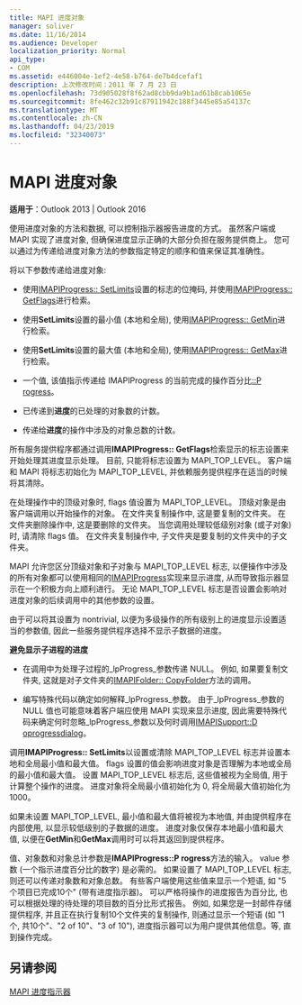 ```yaml
---
title: MAPI 进度对象
manager: soliver
ms.date: 11/16/2014
ms.audience: Developer
localization_priority: Normal
api_type:
- COM
ms.assetid: e446004e-1ef2-4e58-b764-de7b4dcefaf1
description: 上次修改时间：2011 年 7 月 23 日
ms.openlocfilehash: 73d905028f8f62ad8cbb9da9b1ad61b8cab1065e
ms.sourcegitcommit: 8fe462c32b91c87911942c188f3445e85a54137c
ms.translationtype: MT
ms.contentlocale: zh-CN
ms.lasthandoff: 04/23/2019
ms.locfileid: "32340073"
---
```

# <a name="mapi-progress-objects"></a>MAPI 进度对象

  
  
**适用于**：Outlook 2013 | Outlook 2016 
  
使用进度对象的方法和数据, 可以控制指示器报告进度的方式。 虽然客户端或 MAPI 实现了进度对象, 但确保进度显示正确的大部分负担在服务提供商上。 您可以通过为传递给进度对象方法的参数指定特定的顺序和值来保证其准确性。
  
将以下参数传递给进度对象:
  
- 使用[IMAPIProgress:: SetLimits](imapiprogress-setlimits.md)设置的标志的位掩码, 并使用[IMAPIProgress:: GetFlags](imapiprogress-getflags.md)进行检索。
    
- 使用**SetLimits**设置的最小值 (本地和全局), 使用[IMAPIProgress:: GetMin](imapiprogress-getmin.md)进行检索。
    
- 使用**SetLimits**设置的最大值 (本地和全局), 使用[IMAPIProgress:: GetMax](imapiprogress-getmax.md)进行检索。
    
- 一个值, 该值指示传递给 IMAPIProgress 的当前完成的操作百分比[::P rogress](imapiprogress-progress.md)。
    
- 已传递到**进度**的已处理的对象数的计数。
    
- 传递给**进度**的操作中涉及的对象总数的计数。
    
所有服务提供程序都通过调用**IMAPIProgress:: GetFlags**检索显示的标志设置来开始处理其进度显示处理。 目前, 只能将标志设置为 MAPI_TOP_LEVEL。 客户端和 MAPI 将标志初始化为 MAPI_TOP_LEVEL, 并依赖服务提供程序在适当的时候将其清除。 
  
在处理操作中的顶级对象时, flags 值设置为 MAPI_TOP_LEVEL。 顶级对象是由客户端调用以开始操作的对象。 在文件夹复制操作中, 这是要复制的文件夹。 在文件夹删除操作中, 这是要删除的文件夹。 当您调用处理较低级别对象 (或子对象) 时, 请清除 flags 值。 在文件夹复制操作中, 子文件夹是要复制的文件夹中的子文件夹。 
  
MAPI 允许您区分顶级对象和子对象与 MAPI_TOP_LEVEL 标志, 以便操作中涉及的所有对象都可以使用相同的[IMAPIProgress](imapiprogressiunknown.md)实现来显示进度, 从而导致指示器显示在一个积极方向上顺利进行。 无论 MAPI_TOP_LEVEL 标志是否设置会影响对进度对象的后续调用中的其他参数的设置。 
  
由于可以将其设置为 nontrivial, 以便为多级操作的所有级别上的进度显示设置适当的参数值, 因此一些服务提供程序选择不显示子数据的进度。 
  
 **避免显示子进程的进度**
  
- 在调用中为处理子过程的_lpProgress_参数传递 NULL。 例如, 如果要复制文件夹, 这就是对子文件夹的[IMAPIFolder:: CopyFolder](imapifolder-copyfolder.md)方法的调用。 
    
- 编写特殊代码以确定如何解释_lpProgress_参数。 由于_lpProgress_参数的 NULL 值也可能意味着客户端应使用 MAPI 实现来显示进度, 因此需要特殊代码来确定何时忽略_lpProgress_参数以及何时调用[IMAPISupport::D oprogressdialog](imapisupport-doprogressdialog.md)。
    
调用**IMAPIProgress:: SetLimits**以设置或清除 MAPI_TOP_LEVEL 标志并设置本地和全局最小值和最大值。 flags 设置的值会影响进度对象是否理解为本地或全局的最小值和最大值。 设置 MAPI_TOP_LEVEL 标志后, 这些值被视为全局值, 用于计算整个操作的进度。 进度对象将全局最小值初始化为 0, 将全局最大值初始化为1000。 
  
如果未设置 MAPI_TOP_LEVEL, 最小值和最大值将被视为本地值, 并由提供程序在内部使用, 以显示较低级别的子数据的进度。 进度对象仅保存本地最小值和最大值, 以便在**GetMin**和**GetMax**调用时可以将其返回到提供程序。 
  
值、对象数和对象总计参数是**IMAPIProgress::P rogress**方法的输入。 value 参数 (一个指示进度百分比的数字) 是必需的。 如果设置了 MAPI_TOP_LEVEL 标志, 则还可以传递对象数和对象总数。 有些客户端使用这些值来显示一个短语, 如 "5 个项目已完成10个" (带有进度指示器)。 可以严格将操作的进度报告为百分比, 也可以根据处理的待处理的项目数的百分比形式报告。 例如, 如果您是一封邮件存储提供程序, 并且正在执行复制10个文件夹的复制操作, 则通过显示一个短语 (如 "1 个, 共10个"、"2 of 10"、"3 of 10"), 进度指示器可以为用户提供其他信息。等, 直到操作完成。 
  
## <a name="see-also"></a>另请参阅



[MAPI 进度指示器](mapi-progress-indicators.md)

